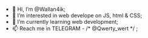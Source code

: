 - 👋 Hi, I’m @Wallan4ik;
- 👀 I’m interested in web develope on JS, html & CSS;
- 🌱 I’m currently learning web development;
- 📫 Reach me in TELEGRAM - /* @Qwerty_wert */ ;

<!---
Wallan4ik/Wallan4ik is a ✨ special ✨ repository because its `README.md` (this file) appears on your GitHub profile.
You can click the Preview link to take a look at your changes.
--->

